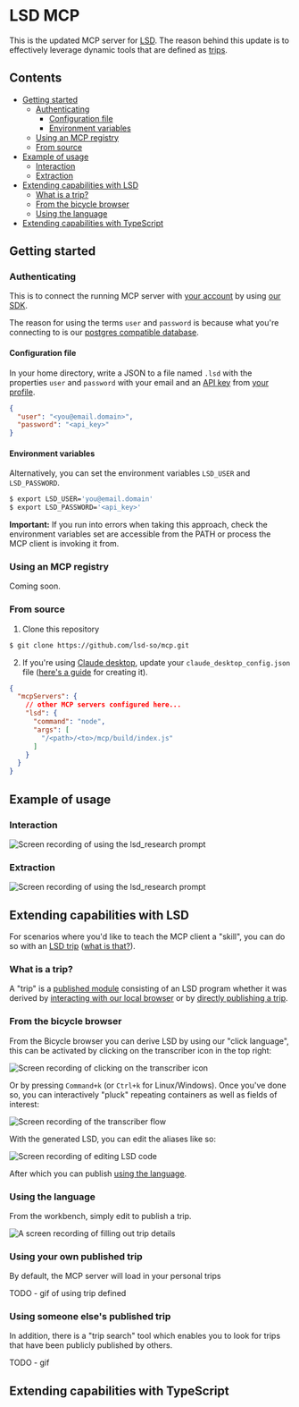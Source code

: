 # LSD MCP

This is the updated MCP server for [LSD](https://lsd.so). The reason behind this update is to effectively leverage dynamic tools that are defined as [trips](https://lsd.so/docs/database/language/types/keywords/according).

## Contents

* [Getting started](#getting-started)
  * [Authenticating](#authenticating)
	* [Configuration file](#configuration-file)
	* [Environment variables](#environment-variables)
  * [Using an MCP registry](#using-an-mcp-registry)
  * [From source](#from-source)
* [Example of usage](#example-of-usage)
  * [Interaction](#interaction)
  * [Extraction](#extraction)
* [Extending capabilities with LSD](#extending-capabilities-with-lsd)
  * [What is a trip?](#what-is-a-trip)
  * [From the bicycle browser](#from-the-bicycle-browser)
  * [Using the language](#using-the-language)
* [Extending capabilities with TypeScript](#extending-capabilities-with-typescript)

## Getting started

### Authenticating

This is to connect the running MCP server with [your account](https://lsd.so/profile) by using [our SDK](https://github.com/lsd-so/internetdata/?tab=readme-ov-file#authenticating).

The reason for using the terms `user` and `password` is because what you're connecting to is our [postgres compatible database](https://lsd.so/docs/database/postgres/postgres-compatible).

#### Configuration file

In your home directory, write a JSON to a file named `.lsd` with the properties `user` and `password` with your email and an [API key](https://lsd.so/docs/database/connect/authenticating) from [your profile](https://lsd.so/profile).

```JSON
{
  "user": "<you@email.domain>",
  "password": "<api_key>"
}
```

#### Environment variables

Alternatively, you can set the environment variables `LSD_USER` and `LSD_PASSWORD`.

```bash
$ export LSD_USER='you@email.domain'
$ export LSD_PASSWORD='<api_key>'
```

**Important:** If you run into errors when taking this approach, check the environment variables set are accessible from the PATH or process the MCP client is invoking it from.

### Using an MCP registry

Coming soon.

### From source

1. Clone this repository

```bash
$ git clone https://github.com/lsd-so/mcp.git
```

2. If you're using [Claude desktop](https://claude.ai/download), update your `claude_desktop_config.json` file ([here's a guide](https://modelcontextprotocol.io/quickstart/user#2-add-the-filesystem-mcp-server) for creating it).

```JSON
{
  "mcpServers": {
    // other MCP servers configured here...
    "lsd": {
      "command": "node",
      "args": [
	    "/<path>/<to>/mcp/build/index.js"
      ]
    }
  }
}
```

## Example of usage

### Interaction

![Screen recording of using the `lsd_research` prompt](media/lsd_research_interaction.gif)

### Extraction

![Screen recording of using the `lsd_research` prompt](media/lsd_research_claude.gif)

## Extending capabilities with LSD

For scenarios where you'd like to teach the MCP client a "skill", you can do so with an [LSD trip](https://lsd.so/docs/database/trips) ([what is that?](#what-is-a-trip)).

### What is a trip?

A "trip" is a [published module](https://docs.npmjs.com/about-npm) consisting of an LSD program whether it was derived by [interacting with our local browser](#from-the-bicycle-browser) or by [directly publishing a trip](#directly-publishing-a-trip).

### From the bicycle browser

From the Bicycle browser you can derive LSD by using our "click language", this can be activated by clicking on the transcriber icon in the top right:

![Screen recording of clicking on the transcriber icon](media/transcriber_activate.gif)

Or by pressing `Command+k` (or `Ctrl+k` for Linux/Windows). Once you've done so, you can interactively "pluck" repeating containers as well as fields of interest:

![Screen recording of the transcriber flow](media/transcriber.gif)

With the generated LSD, you can edit the aliases like so:

![Screen recording of editing LSD code](media/aliasing.gif)

After which you can publish [using the language](#using-the-language).

### Using the language

From the workbench, simply edit to publish a trip.

![A screen recording of filling out trip details](media/save_to_trip.gif)

### Using your own published trip

By default, the MCP server will load in your personal trips

TODO - gif of using trip defined

### Using someone else's published trip

In addition, there is a "trip search" tool which enables you to look for trips that have been publicly published by others.

TODO - gif 

## Extending capabilities with TypeScript
